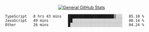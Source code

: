 <p align="center">
  <a href="https://github.com/AndyDevv">
    <img src="https://github-readme-stats.vercel.app/api?username=AndyDevv&custom_title=General%20GitHub%20Stats&theme=aura_dark" alt="General GitHub Stats">
  </a>
</p>

<!--START_SECTION:waka-->

```text
TypeScript   8 hrs 43 mins   █████████████████████▒░░░   85.10 %
JavaScript   49 mins         ██░░░░░░░░░░░░░░░░░░░░░░░   08.14 %
Other        26 mins         █░░░░░░░░░░░░░░░░░░░░░░░░   04.24 %
```

<!--END_SECTION:waka-->
